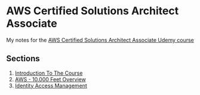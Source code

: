 # AWS Certified Solutions Architect Associate
My notes for the [AWS Certified Solutions Architect Associate Udemy course](https://www.udemy.com/aws-certified-solutions-architect-associate/learn/v4/overview)

## Sections
1. [Introduction To The Course](section-01-introduction.md)
2. [AWS - 10.000 Feet Overview](section-02-10000-feet-overview.md)
3. [Identity Access Management](section-03-identity-access-management.md)